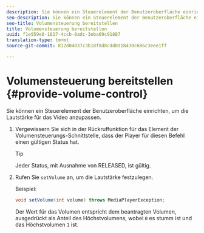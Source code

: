 ```yaml
---
description: Sie können ein Steuerelement der Benutzeroberfläche einrichten, um die Lautstärke für das Video anzupassen.
seo-description: Sie können ein Steuerelement der Benutzeroberfläche einrichten, um die Lautstärke für das Video anzupassen.
seo-title: Volumensteuerung bereitstellen
title: Volumensteuerung bereitstellen
uuid: f1e959e0-1817-4ccb-8adc-3eba09c91887
translation-type: tm+mt
source-git-commit: 812d04037c3b18f8d8cdd0d18430c686c3eee1ff

---
```



# Volumensteuerung bereitstellen {#provide-volume-control}

Sie können ein Steuerelement der Benutzeroberfläche einrichten, um die Lautstärke für das Video anzupassen.

1. Vergewissern Sie sich in der Rückruffunktion für das Element der Volumensteuerungs-Schnittstelle, dass der Player für diesen Befehl einen gültigen Status hat.

   >[!TIP]
   >
   >Jeder Status, mit Ausnahme von RELEASED, ist gültig.

1. Rufen Sie `setVolume` an, um die Lautstärke festzulegen.

   Beispiel:

   ```java
   void setVolume(int volume) throws MediaPlayerException;
   ```

   Der Wert für das Volumen entspricht dem beantragten Volumen, ausgedrückt als Anteil des Höchstvolumens, wobei `0` es stumm ist und das Höchstvolumen `1` ist.

